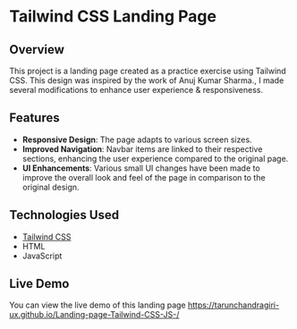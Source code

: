 # Tailwind CSS Landing Page

## Overview

This project is a landing page created as a practice exercise using Tailwind CSS. This design was inspired by the work of Anuj Kumar Sharma.,  I made several modifications to enhance user experience & responsiveness.

## Features

- **Responsive Design**: The page adapts to various screen sizes.
- **Improved Navigation**: Navbar items are linked to their respective sections, enhancing the user experience compared to the original page.
- **UI Enhancements**: Various small UI changes have been made to improve the overall look and feel of the page in comparison to the original design.

## Technologies Used

- [Tailwind CSS](https://tailwindcss.com/)
- HTML
- JavaScript 

## Live Demo

You can view the live demo of this landing page https://tarunchandragiri-ux.github.io/Landing-page-Tailwind-CSS-JS-/





